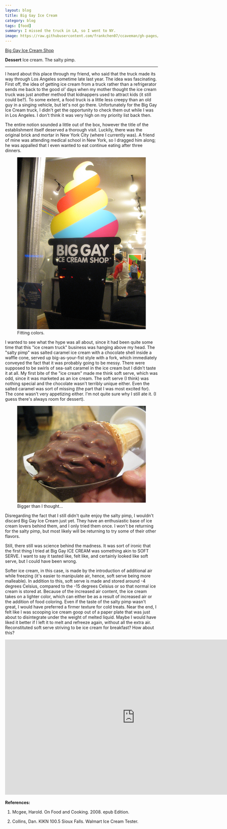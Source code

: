 ```yaml
---
layout: blog
title: Big Gay Ice Cream
category: blog
tags: [food]  
summary: I missed the truck in LA, so I went to NY. 
image: https://raw.githubusercontent.com/frankchen07/ccaveman/gh-pages/images/blog/031613_big_gay_ice_cream_shop_2_courtesy_fc.jpg
---
```


[Big Gay Ice Cream Shop](http://www.yelp.com/biz/big-gay-ice-cream-shop-new-york)

**Dessert** Ice cream. The salty pimp.

---

I heard about this place through my friend, who said that the truck made its way through Los Angeles sometime late last year. The idea was fascinating. First off, the idea of getting ice cream from a truck rather than a refrigerator sends me back to the good ol' days when my mother thought the ice cream truck was just another method that kidnappers used to attract kids (it still could be?). To some extent, a food truck is a little less creepy than an old guy in a singing vehicle, but let's not go there. Unfortunately for the Big Gay Ice Cream truck, I didn't get the opportunity to check them out while I was in Los Angeles. I don't think it was very high on my priority list back then.

The entire notion sounded a little out of the box, however the title of the establishment itself deserved a thorough visit. Luckily, there was the original brick and mortar in New York City (where I currently was). A friend of mine was attending medical school in New York, so I dragged him along; he was appalled that I even wanted to eat continue eating after three dinners.

<figure>
    <img src="https://raw.githubusercontent.com/frankchen07/ccaveman/gh-pages/images/blog/031613_big_gay_ice_cream_shop_2_courtesy_fc.jpg"></img>
    <figcaption>Fitting colors.</figcaption>
</figure>

I wanted to see what the hype was all about, since it had been quite some time that this "ice cream truck" business was hanging above my head. The "salty pimp" was salted caramel ice cream with a chocolate shell inside a waffle cone, served up big-as-your-fist style with a fork, which immediately conveyed the fact that it was probably going to be messy. There were supposed to be swirls of sea-salt caramel in the ice cream but I didn't taste it at all. My first bite of the "ice cream" made me think soft serve, which was odd, since it was marketed as an ice cream. The soft serve (I think) was nothing special and the chocolate wasn't terribly unique either. Even the salted caramel was sort of missing (the part that I was most excited for). The cone wasn't very appetizing either. I'm not quite sure why I still ate it. (I guess there's always room for dessert).

<figure>
    <img src="https://raw.githubusercontent.com/frankchen07/ccaveman/gh-pages/images/blog/031613_big_gay_ice_cream_shop_1_courtesy_fc.jpg"></img>
    <figcaption>Bigger than I thought...</figcaption>
</figure>

Disregarding the fact that I still didn't quite enjoy the salty pimp, I wouldn't discard Big Gay Ice Cream just yet. They have an enthusiastic base of ice cream lovers behind them, and I only tried them once. I won't be returning for the salty pimp, but most likely will be returning to try some of their other flavors.

Still, there still was science behind the madness. It was sort of ironic that the first thing I tried at Big Gay ICE CREAM was something akin to SOFT SERVE. I want to say it tasted like, felt like, and certainly looked like soft serve, but I could have been wrong.

Softer ice cream, in this case, is made by the introduction of additional air while freezing (it's easier to manipulate air, hence, soft serve being more malleable). In addition to this, soft serve is made and stored around -4 degrees Celsius, compared to the -15 degrees Celsius or so that normal ice cream is stored at. Because of the increased air content, the ice cream takes on a lighter color, which can either be as a result of increased air or the addition of food coloring. Even if the taste of the salty pimp wasn't great, I would have preferred a firmer texture for cold treats. Near the end, I felt like I was scooping ice cream goop out of a paper plate that was just about to disintegrate under the weight of melted liquid. Maybe I would have liked it better if I left it to melt and refreeze again, without all the extra air. Reconstituted soft serve striving to be ice cream for breakfast? How about this?

<iframe width="854" height="510" src="https://www.youtube.com/embed/SozZHZAWS64" frameborder="0" allowfullscreen></iframe>

**References:**

1. Mcgee, Harold. On Food and Cooking. 2008. epub Edition.

2. Collins, Dan. KIKN 100.5 Sioux Falls. Walmart Ice Cream Tester.


